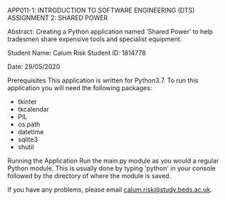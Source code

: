 ﻿APP011-1: INTRODUCTION TO SOFTWARE ENGINEERING (DTS)
ASSIGNMENT 2: SHARED POWER

Abstract:
Creating a Python application named ‘Shared Power’ to help tradesmen share expensive tools and specialist equipment.

Student Name: Calum Risk
Student ID: 1814778

Date: 29/05/2020

Prerequisites
This application is written for Python3.7.
To run this application you will need the following packages:
- tkinter
- tkcalendar
- PIL
- os.path
- datetime
- sqlite3
- shutil

Running the Application
Run the main.py module as you would a regular Python module. This is usually done by typing 'python' in your console followed by the directory of where the module is saved. 

If you have any problems, please email calum.risk@study.beds.ac.uk.


